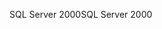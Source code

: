 <span data-ttu-id="ade89-101">SQL Server 2000</span><span class="sxs-lookup"><span data-stu-id="ade89-101">SQL Server 2000</span></span>